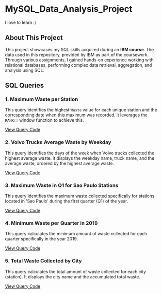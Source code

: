 # MySQL_Data_Analysis_Project
I love to learn :)

## About This Project
This project showcases my SQL skills acquired during an **IBM course**. The data used in this repository, provided by IBM as part of the coursework. Through various assignments, I gained hands-on experience working with relational databases, performing complex data retrieval, aggregation, and analysis using SQL.

## SQL Queries
### 1. Maximum Waste per Station

This query identifies the highest `Waste` value for each unique station and the corresponding date when this maximum was recorded. It leverages the `RANK()` window function to achieve this.

[View Query Code](queries/max_waste_per_station.sql)
### 2. Volvo Trucks Average Waste by Weekday

This query identifies the days of the week when Volvo trucks collected the highest average waste. It displays the weekday name, truck name, and the average waste, ordered by the highest average waste.

[View Query Code](queries/volvo_trucks_avg_waste_by_weekday.sql)
### 3. Maximum Waste in Q1 for Sao Paulo Stations

This query identifies the maximum waste collected specifically for stations located in 'Sao Paulo' during the first quarter (Q1) of the year.

[View Query Code](queries/max_waste_q1_sao_paulo.sql)
### 4. Minimum Waste per Quarter in 2019

This query calculates the minimum amount of waste collected for each quarter specifically in the year 2019.

[View Query Code](queries/min_waste_per_quarter_2019.sql)
### 5. Total Waste Collected by City

This query calculates the total amount of waste collected for each city (station). It displays the city name and the accumulated total waste.

[View Query Code](queries/total_waste_by_city.sql)
